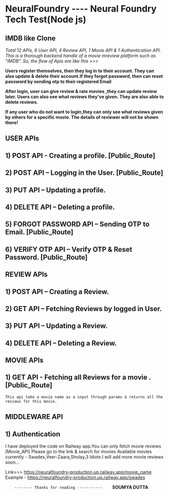 # NeuralFoundry ---- Neural Foundry Tech Test(Node js) 

## IMDB like Clone
*Total 12 APIs, 6 User API, 4 Review API, 1 Movie API & 1 Authentication API. This is a thorough backend handle of a movie mreview platform such as “IMDB”. So, the flow of Apis are like this >>>*

**Users register themselves, then they log in to their account. They can also update & delete their account.If they forgot password, then can reset password by sending otp to their registered Email**

**After login, user can give review & rate movies ,they can update review later. Users can also see what reviews they've given. They are also able to delete reviews.**

**If any user who do not want to login,they can only see what reviews given by others for a specific movie. The details of reviewer will not be shown there!**


 ## USER APIs
## 1) POST API - Creating a profile.                [Public_Route]
## 2) POST API – Logging in the User.               [Public_Route]
## 3) PUT API – Updating a profile.
## 4) DELETE API – Deleting a profile.
## 5) FORGOT PASSWORD API – Sending OTP to Email.   [Public_Route]
## 6) VERIFY OTP API – Verify OTP & Reset Password. [Public_Route]


 ## REVIEW APIs
## 1) POST API – Creating a Review.
## 2) GET API – Fetching Reviews by logged in User.
## 3) PUT API – Updating a Review.
## 4) DELETE API – Deleting a Review.


 ## MOVIE APIs
## 1) GET API - Fetching all Reviews for a movie . [Public_Route]
    This api take a movie name as a input through params & returns all the reviews for this movie.

 ## MIDDLEWARE API
## 1) Authentication

I have deployed the code on Railway app.You can only fetch movie reviews [Movie_API]
Please go to the link & search for movies
Available movies currently - Swades,Veer-Zaara,Sholay,3 Idiots
I will add more movie reviews soon...

Link>>>   https://neuralfoundry-production.up.railway.app/movie_name
Example - https://neuralfoundry-production.up.railway.app/swades

`     -------- Thanks for reading -----------     `
                **SOUMYA DUTTA**


